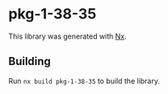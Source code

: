 # pkg-1-38-35

This library was generated with [Nx](https://nx.dev).

## Building

Run `nx build pkg-1-38-35` to build the library.
